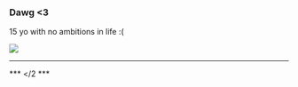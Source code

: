 ### Dawg <3

15 yo with no ambitions in life :(

<p></p>

<img src="https://github-readme-stats.vercel.app/api/top-langs/?username=dawg1337&layout=compact&theme=tokyonight"/>

---
*** </2   ***
